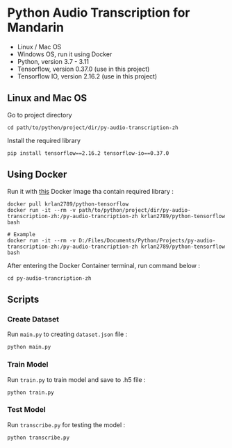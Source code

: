# Python Audio Transcription for Mandarin

- Linux / Mac OS
- Windows OS, run it using Docker
- Python, version 3.7 - 3.11
- Tensorflow, version 0.37.0 (use in this project)
- Tensorflow IO, version 2.16.2 (use in this project)

## Linux and Mac OS

Go to project directory

```shell
cd path/to/python/project/dir/py-audio-transcription-zh
```

Install the required library

```shell
pip install tensorflow==2.16.2 tensorflow-io==0.37.0
```

## Using Docker

Run it with [this](https://hub.docker.com/r/krlan2789/python-tensorflow) Docker Image tha contain required library :

```shell
docker pull krlan2789/python-tensorflow
docker run -it --rm -v path/to/python/project/dir/py-audio-transcription-zh:/py-audio-trancription-zh krlan2789/python-tensorflow bash

# Example
docker run -it --rm -v D:/Files/Documents/Python/Projects/py-audio-transcription-zh:/py-audio-trancription-zh krlan2789/python-tensorflow bash
```

After entering the Docker Container terminal, run command below :

```shell
cd py-audio-trancription-zh
```

## Scripts

### Create Dataset

Run `main.py` to creating `dataset.json` file :

```shell
python main.py
```

### Train Model

Run `train.py` to train model and save to .h5 file :

```shell
python train.py
```

### Test Model

Run `transcribe.py` for testing the model :

```shell
python transcribe.py
```
